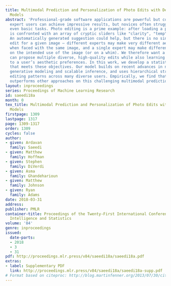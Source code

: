 ```yaml
---
title: Multimodal Prediction and Personalization of Photo Edits with Deep Generative
  Models
abstract: 'Professional-grade software applications are powerful but complicated –
  expert users can achieve impressive results, but novices often struggle to complete
  even basic tasks. Photo editing is a prime example: after loading a photo, the user
  is confronted with an array of cryptic sliders like "clarity", "temp", and "highlights".
  An automatically generated suggestion could help, but there is no single "correct"
  edit for a given image – different experts may make very different aesthetic decisions
  when faced with the same image, and a single expert may make different choices depending
  on the intended use of the image (or on a whim). We therefore want a system that
  can propose multiple diverse, high-quality edits while also learning from and adapting
  to a user’s aesthetic preferences. In this work, we develop a statistical model
  that meets these objectives. Our model builds on recent advances in neural network
  generative modeling and scalable inference, and uses hierarchical structure to learn
  editing patterns across many diverse users. Empirically, we find that our model
  outperforms other approaches on this challenging multimodal prediction task.'
layout: inproceedings
series: Proceedings of Machine Learning Research
id: saeedi18a
month: 0
tex_title: Multimodal Prediction and Personalization of Photo Edits with Deep Generative
  Models
firstpage: 1309
lastpage: 1317
page: 1309-1317
order: 1309
cycles: false
author:
- given: Ardavan
  family: Saeedi
- given: Matthew
  family: Hoffman
- given: Stephen
  family: DiVerdi
- given: Asma
  family: Ghandeharioun
- given: Matthew
  family: Johnson
- given: Ryan
  family: Adams
date: 2018-03-31
address: 
publisher: PMLR
container-title: Proceedings of the Twenty-First International Conference on Artificial
  Intelligence and Statistics
volume: '84'
genre: inproceedings
issued:
  date-parts:
  - 2018
  - 3
  - 31
pdf: http://proceedings.mlr.press/v84/saeedi18a/saeedi18a.pdf
extras:
- label: Supplementary PDF
  link: http://proceedings.mlr.press/v84/saeedi18a/saeedi18a-supp.pdf
# Format based on citeproc: http://blog.martinfenner.org/2013/07/30/citeproc-yaml-for-bibliographies/
---
```

